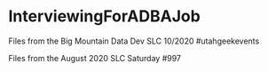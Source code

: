 # InterviewingForADBAJob

Files from the Big Mountain Data Dev SLC 10/2020 #utahgeekevents

Files from the August 2020 SLC Saturday #997 
